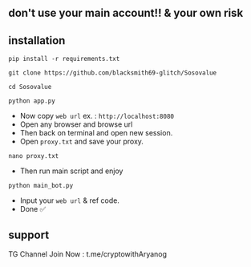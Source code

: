 ## don't use your main account!! & your own risk 

## installation 

```
pip install -r requirements.txt

git clone https://github.com/blacksmith69-glitch/Sosovalue
```
```
cd Sosovalue
```
```
python app.py
```

- Now copy `web url` ex. : `http://localhost:8080`
- Open any browser and browse url
- Then back on terminal and open new session.
- Open `proxy.txt` and save your proxy.
```
nano proxy.txt
```

- Then run main script and enjoy
```
python main_bot.py
```
- Input your `web url` & ref code.
- Done ✅

## support 
TG Channel Join Now : t.me/cryptowithAryanog
